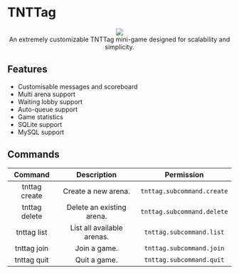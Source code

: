 # TNTTag
<p align="center">
	<a href="https://github.com/cooldogedev/TNTTag"><img
            src="https://github.com/cooldogedev/TNTTag/blob/main/assets/icon.png?raw=true"/></a><br>
	An extremely customizable TNTTag mini-game designed for scalability and simplicity.
</p>

## Features
- Customisable messages and scoreboard
- Multi arena support
- Waiting lobby support
- Auto-queue support
- Game statistics
- SQLite support
- MySQL support
## Commands
|    Command    |          Description          |         Permission         |
|:-------------:|:-----------------------------:|:--------------------------:|
| tnttag create |      Create a new arena.      | `tnttag.subcommand.create` |
| tnttag delete | Delete an existing arena. | `tnttag.subcommand.delete` |
|  tnttag list  | List all available arenas. |  `tnttag.subcommand.list`  |
|  tnttag join  |    Join a game.    |  `tnttag.subcommand.join`  |
|  tnttag quit  |    Quit a game.    |  `tnttag.subcommand.quit`  |
